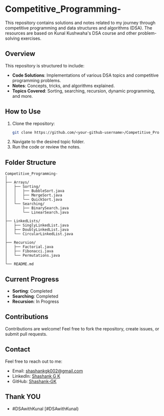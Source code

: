 
# Competitive_Programming-

This repository contains solutions and notes related to my journey through competitive programming and data structures and algorithms (DSA). The resources are based on Kunal Kushwaha's DSA course and other problem-solving exercises.

## Overview
This repository is structured to include:
- **Code Solutions**: Implementations of various DSA topics and competitive programming problems.
- **Notes**: Concepts, tricks, and algorithms explained.
- **Topics Covered**: Sorting, searching, recursion, dynamic programming, and more.

## How to Use
1. Clone the repository:
   ```bash
   git clone https://github.com/<your-github-username>/Competitive_Programming-.git
   ```
2. Navigate to the desired topic folder.
3. Run the code or review the notes.

## Folder Structure
```
Competitive_Programming-
│
├── Arrays/
│   ├── Sorting/
│   │   ├── BubbleSort.java
│   │   ├── MergeSort.java
│   │   └── QuickSort.java
│   └── Searching/
│       ├── BinarySearch.java
│       └── LinearSearch.java
│
├── LinkedLists/
│   ├── SinglyLinkedList.java
│   ├── DoublyLinkedList.java
│   └── CircularLinkedList.java
│
├── Recursion/
│   ├── Factorial.java
│   ├── Fibonacci.java
│   └── Permutations.java
│
└── README.md
```

## Current Progress
- **Sorting**: Completed
- **Searching**: Completed
- **Recursion**: In Progress

## Contributions
Contributions are welcome! Feel free to fork the repository, create issues, or submit pull requests.

## Contact
Feel free to reach out to me:
- Email: [shashankgk002@gmail.com](mailto:shashankgk002@gmail.com)
- LinkedIn: [Shashank G K](https://www.linkedin.com/in/shashank-gk11/)
- GitHub: [Shashank-GK](https://github.com/Shashank-GK)

## Thank YOU
- ﻿#DSAwithKunal [#DSAwithKunal)
